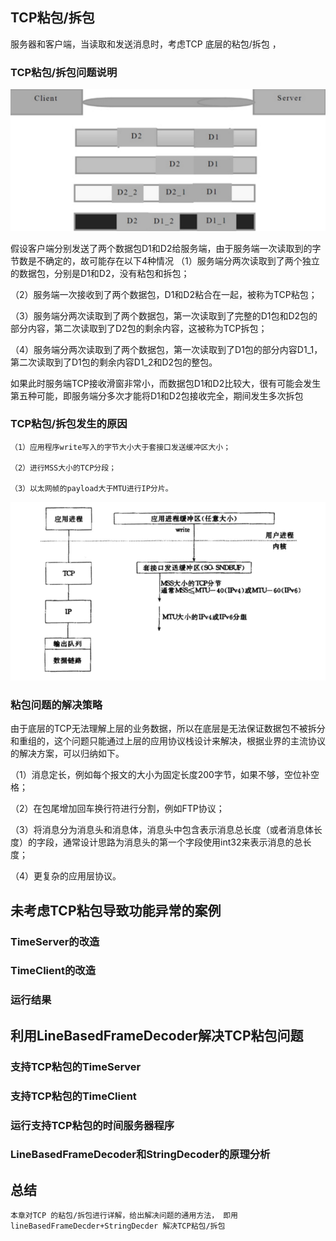 ## TCP粘包/拆包
  
  服务器和客户端，当读取和发送消息时，考虑TCP 底层的粘包/拆包 ，
  
### TCP粘包/拆包问题说明
![](TCP粘包拆包.png) 

假设客户端分别发送了两个数据包D1和D2给服务端，由于服务端一次读取到的字节数是不确定的，故可能存在以下4种情况
（1）服务端分两次读取到了两个独立的数据包，分别是D1和D2，没有粘包和拆包；

（2）服务端一次接收到了两个数据包，D1和D2粘合在一起，被称为TCP粘包；

（3）服务端分两次读取到了两个数据包，第一次读取到了完整的D1包和D2包的部分内容，第二次读取到了D2包的剩余内容，这被称为TCP拆包；

（4）服务端分两次读取到了两个数据包，第一次读取到了D1包的部分内容D1_1，第二次读取到了D1包的剩余内容D1_2和D2包的整包。

如果此时服务端TCP接收滑窗非常小，而数据包D1和D2比较大，很有可能会发生第五种可能，即服务端分多次才能将D1和D2包接收完全，期间发生多次拆包
### TCP粘包/拆包发生的原因
	（1）应用程序write写入的字节大小大于套接口发送缓冲区大小；

	（2）进行MSS大小的TCP分段；

	（3）以太网帧的payload大于MTU进行IP分片。
![](TCP粘包拆包发生的原因.png) 
### 粘包问题的解决策略
由于底层的TCP无法理解上层的业务数据，所以在底层是无法保证数据包不被拆分和重组的，这个问题只能通过上层的应用协议栈设计来解决，根据业界的主流协议的解决方案，可以归纳如下。

（1）消息定长，例如每个报文的大小为固定长度200字节，如果不够，空位补空格；

（2）在包尾增加回车换行符进行分割，例如FTP协议；

（3）将消息分为消息头和消息体，消息头中包含表示消息总长度（或者消息体长度）的字段，通常设计思路为消息头的第一个字段使用int32来表示消息的总长度；

（4）更复杂的应用层协议。
## 未考虑TCP粘包导致功能异常的案例

### TimeServer的改造

### TimeClient的改造

### 运行结果

##  利用LineBasedFrameDecoder解决TCP粘包问题

### 支持TCP粘包的TimeServer

### 支持TCP粘包的TimeClient

### 运行支持TCP粘包的时间服务器程序

### LineBasedFrameDecoder和StringDecoder的原理分析

## 总结

	本章对TCP 的粘包/拆包进行详解，给出解决问题的通用方法， 即用lineBasedFrameDecder+StringDecder 解决TCP粘包/拆包
